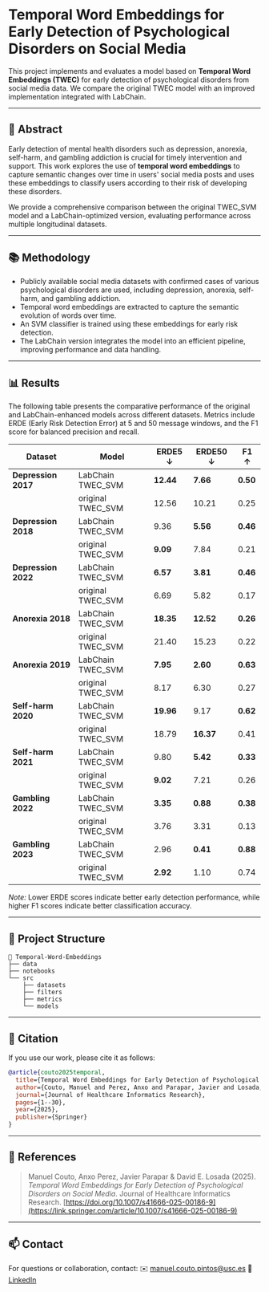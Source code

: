 # Temporal Word Embeddings for Early Detection of Psychological Disorders on Social Media

This project implements and evaluates a model based on **Temporal Word Embeddings (TWEC)** for early detection of psychological disorders from social media data. We compare the original TWEC model with an improved implementation integrated with LabChain.

---

## 📄 Abstract

Early detection of mental health disorders such as depression, anorexia, self-harm, and gambling addiction is crucial for timely intervention and support. This work explores the use of **temporal word embeddings** to capture semantic changes over time in users' social media posts and uses these embeddings to classify users according to their risk of developing these disorders.

We provide a comprehensive comparison between the original TWEC_SVM model and a LabChain-optimized version, evaluating performance across multiple longitudinal datasets.

---

## 📚 Methodology

- Publicly available social media datasets with confirmed cases of various psychological disorders are used, including depression, anorexia, self-harm, and gambling addiction.
- Temporal word embeddings are extracted to capture the semantic evolution of words over time.
- An SVM classifier is trained using these embeddings for early risk detection.
- The LabChain version integrates the model into an efficient pipeline, improving performance and data handling.

---

## 📊 Results

The following table presents the comparative performance of the original and LabChain-enhanced models across different datasets. Metrics include ERDE (Early Risk Detection Error) at 5 and 50 message windows, and the F1 score for balanced precision and recall.

| Dataset             | Model              | ERDE5 ↓ | ERDE50 ↓ | F1 ↑   |
|---------------------|--------------------|---------|----------|--------|
| **Depression 2017**  | LabChain TWEC_SVM  | **12.44** | **7.66**  | **0.50** |
|                     | original TWEC_SVM  | 12.56   | 10.21    | 0.25   |
| **Depression 2018**  | LabChain TWEC_SVM  | 9.36    | **5.56** | **0.46** |
|                     | original TWEC_SVM  | **9.09**| 7.84     | 0.21   |
| **Depression 2022**  | LabChain TWEC_SVM  | **6.57** | **3.81** | **0.46** |
|                     | original TWEC_SVM  | 6.69    | 5.82     | 0.17   |
| **Anorexia 2018**    | LabChain TWEC_SVM  | **18.35**| **12.52**| **0.26** |
|                     | original TWEC_SVM  | 21.40   | 15.23    | 0.22   |
| **Anorexia 2019**    | LabChain TWEC_SVM  | **7.95** | **2.60** | **0.63** |
|                     | original TWEC_SVM  | 8.17    | 6.30     | 0.27   |
| **Self-harm 2020**   | LabChain TWEC_SVM  | **19.96**| 9.17     | **0.62** |
|                     | original TWEC_SVM  | 18.79   | **16.37**| 0.41   |
| **Self-harm 2021**   | LabChain TWEC_SVM  | 9.80    | **5.42** | **0.33** |
|                     | original TWEC_SVM  | **9.02**| 7.21     | 0.26   |
| **Gambling 2022**    | LabChain TWEC_SVM  | **3.35** | **0.88** | **0.38** |
|                     | original TWEC_SVM  | 3.76    | 3.31     | 0.13   |
| **Gambling 2023**    | LabChain TWEC_SVM  | 2.96    | **0.41** | **0.88** |
|                     | original TWEC_SVM  | **2.92**| 1.10     | 0.74   |

*Note:* Lower ERDE scores indicate better early detection performance, while higher F1 scores indicate better classification accuracy.

---

## 📁 Project Structure

```
📁 Temporal-Word-Embeddings
├── data
├── notebooks
└── src
    ├── datasets
    ├── filters
    ├── metrics
    └── models
```

---

## 📄 Citation

If you use our work, please cite it as follows:

```bibtex
@article{couto2025temporal,
  title={Temporal Word Embeddings for Early Detection of Psychological Disorders on Social Media},
  author={Couto, Manuel and Perez, Anxo and Parapar, Javier and Losada, David E},
  journal={Journal of Healthcare Informatics Research},
  pages={1--30},
  year={2025},
  publisher={Springer}
}
```

---

## 📜 References

> Manuel Couto, Anxo Perez, Javier Parapar & David E. Losada  (2025). *Temporal Word Embeddings for Early Detection of Psychological Disorders on Social Media*. Journal of Healthcare Informatics Research. [https://doi.org/10.1007/s41666-025-00186-9](https://link.springer.com/article/10.1007/s41666-025-00186-9)

---

## 📫 Contact

For questions or collaboration, contact:
✉️ [manuel.couto.pintos@usc.es](mailto:manuel.couto.pintos@usc.es)
🔗 [LinkedIn](https://www.linkedin.com/in/manuelcoutopintos/)

